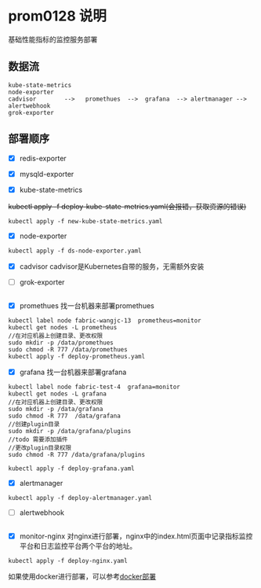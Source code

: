 # prom0128 说明

基础性能指标的监控服务部署

## 数据流

```
kube-state-metrics 
node-exporter  
cadvisor        -->   promethues  -->  grafana  --> alertmanager --> alertwebhook
grok-exporter
```
## 部署顺序

- [x] redis-exporter

- [x] mysqld-exporter

- [x] kube-state-metrics

~~kubectl apply -f deploy-kube-state-metrics.yaml(会报错，获取资源的错误)~~
```
kubectl apply -f new-kube-state-metrics.yaml
```

- [x] node-exporter
```
kubectl apply -f ds-node-exporter.yaml
```

- [x] cadvisor
cadvisor是Kubernetes自带的服务，无需额外安装

- [ ] grok-exporter
```

```


- [x] promethues
找一台机器来部署promethues
```
kubectl label node fabric-wangjc-13  prometheus=monitor
kubectl get nodes -L prometheus
//在对应机器上创建目录、更改权限
sudo mkdir -p /data/promethues
sudo chmod -R 777 /data/promethues
kubectl apply -f deploy-prometheus.yaml
```

- [x] grafana
找一台机器来部署grafana

```
kubectl label node fabric-test-4  grafana=monitor
kubectl get nodes -L grafana
//在对应机器上创建目录、更改权限
sudo mkdir -p /data/grafana
sudo chmod -R 777  /data/grafana
//创建plugin目录
sudo mkdir -p /data/grafana/plugins
//todo 需要添加插件
//更改plugin目录权限
sudo chmod -R 777 /data/grafana/plugins

kubectl apply -f deploy-grafana.yaml
```

- [x] alertmanager
```
kubectl apply -f deploy-alertmanager.yaml
```

- [ ] alertwebhook

```

```

- [x] monitor-nginx
对nginx进行部署，nginx中的index.html页面中记录指标监控平台和日志监控平台两个平台的地址。
```shell
kubectl apply -f deploy-nginx.yaml
```



如果使用docker进行部署，可以参考[docker部署](./prom-docker.md)


